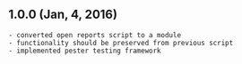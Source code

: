 ﻿## 1.0.0 (Jan, 4, 2016)
    - converted open reports script to a module
    - functionality should be preserved from previous script
    - implemented pester testing framework